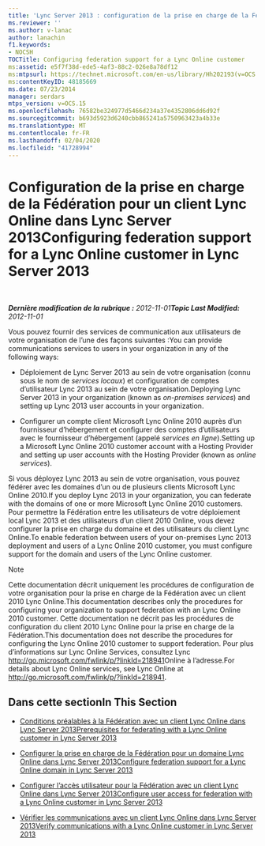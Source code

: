 ```yaml
---
title: 'Lync Server 2013 : configuration de la prise en charge de la Fédération pour un client Lync Online'
ms.reviewer: ''
ms.author: v-lanac
author: lanachin
f1.keywords:
- NOCSH
TOCTitle: Configuring federation support for a Lync Online customer
ms:assetid: e5f7f38d-ede5-4af3-88c2-026e8a78df12
ms:mtpsurl: https://technet.microsoft.com/en-us/library/Hh202193(v=OCS.15)
ms:contentKeyID: 48185669
ms.date: 07/23/2014
manager: serdars
mtps_version: v=OCS.15
ms.openlocfilehash: 76582be324977d5466d234a37e4352806dd6d92f
ms.sourcegitcommit: b693d5923d6240cbb865241a5750963423a4b33e
ms.translationtype: MT
ms.contentlocale: fr-FR
ms.lasthandoff: 02/04/2020
ms.locfileid: "41728994"
---
```

<div data-xmlns="http://www.w3.org/1999/xhtml">

<div class="topic" data-xmlns="http://www.w3.org/1999/xhtml" data-msxsl="urn:schemas-microsoft-com:xslt" data-cs="http://msdn.microsoft.com/en-us/">

<div data-asp="http://msdn2.microsoft.com/asp">

# <a name="configuring-federation-support-for-a-lync-online-customer-in-lync-server-2013"></a><span data-ttu-id="86612-102">Configuration de la prise en charge de la Fédération pour un client Lync Online dans Lync Server 2013</span><span class="sxs-lookup"><span data-stu-id="86612-102">Configuring federation support for a Lync Online customer in Lync Server 2013</span></span>

</div>

<div id="mainSection">

<div id="mainBody">

<span> </span>

<span data-ttu-id="86612-103">_**Dernière modification de la rubrique :** 2012-11-01_</span><span class="sxs-lookup"><span data-stu-id="86612-103">_**Topic Last Modified:** 2012-11-01_</span></span>

<span data-ttu-id="86612-104">Vous pouvez fournir des services de communication aux utilisateurs de votre organisation de l’une des façons suivantes :</span><span class="sxs-lookup"><span data-stu-id="86612-104">You can provide communications services to users in your organization in any of the following ways:</span></span>

  - <span data-ttu-id="86612-105">Déploiement de Lync Server 2013 au sein de votre organisation (connu sous le nom de *services locaux*) et configuration de comptes d’utilisateur Lync 2013 au sein de votre organisation.</span><span class="sxs-lookup"><span data-stu-id="86612-105">Deploying Lync Server 2013 in your organization (known as *on-premises services*) and setting up Lync 2013 user accounts in your organization.</span></span>

  - <span data-ttu-id="86612-106">Configurer un compte client Microsoft Lync Online 2010 auprès d’un fournisseur d’hébergement et configurer des comptes d’utilisateurs avec le fournisseur d’hébergement (appelé *services en ligne*).</span><span class="sxs-lookup"><span data-stu-id="86612-106">Setting up a Microsoft Lync Online 2010 customer account with a Hosting Provider and setting up user accounts with the Hosting Provider (known as *online services*).</span></span>

<span data-ttu-id="86612-107">Si vous déployez Lync 2013 au sein de votre organisation, vous pouvez fédérer avec les domaines d’un ou de plusieurs clients Microsoft Lync Online 2010.</span><span class="sxs-lookup"><span data-stu-id="86612-107">If you deploy Lync 2013 in your organization, you can federate with the domains of one or more Microsoft Lync Online 2010 customers.</span></span> <span data-ttu-id="86612-108">Pour permettre la Fédération entre les utilisateurs de votre déploiement local Lync 2013 et des utilisateurs d’un client 2010 Online, vous devez configurer la prise en charge du domaine et des utilisateurs du client Lync Online.</span><span class="sxs-lookup"><span data-stu-id="86612-108">To enable federation between users of your on-premises Lync 2013 deployment and users of a Lync Online 2010 customer, you must configure support for the domain and users of the Lync Online customer.</span></span>

<div>


> [!NOTE]  
> <span data-ttu-id="86612-109">Cette documentation décrit uniquement les procédures de configuration de votre organisation pour la prise en charge de la Fédération avec un client 2010 Lync Online.</span><span class="sxs-lookup"><span data-stu-id="86612-109">This documentation describes only the procedures for configuring your organization to support federation with an Lync Online 2010 customer.</span></span> <span data-ttu-id="86612-110">Cette documentation ne décrit pas les procédures de configuration du client 2010 Lync Online pour la prise en charge de la Fédération.</span><span class="sxs-lookup"><span data-stu-id="86612-110">This documentation does not describe the procedures for configuring the Lync Online 2010 customer to support federation.</span></span> <span data-ttu-id="86612-111">Pour plus d’informations sur Lync Online Services, consultez Lync <A href="http://go.microsoft.com/fwlink/p/?linkid=218941">http://go.microsoft.com/fwlink/p/?linkId=218941</A>Online à l’adresse.</span><span class="sxs-lookup"><span data-stu-id="86612-111">For details about Lync Online services, see Lync Online at <A href="http://go.microsoft.com/fwlink/p/?linkid=218941">http://go.microsoft.com/fwlink/p/?linkId=218941</A>.</span></span>



</div>

<div>

## <a name="in-this-section"></a><span data-ttu-id="86612-112">Dans cette section</span><span class="sxs-lookup"><span data-stu-id="86612-112">In This Section</span></span>

  - [<span data-ttu-id="86612-113">Conditions préalables à la Fédération avec un client Lync Online dans Lync Server 2013</span><span class="sxs-lookup"><span data-stu-id="86612-113">Prerequisites for federating with a Lync Online customer in Lync Server 2013</span></span>](lync-server-2013-prerequisites-for-federating-with-a-lync-online-customer.md)

  - [<span data-ttu-id="86612-114">Configurer la prise en charge de la Fédération pour un domaine Lync Online dans Lync Server 2013</span><span class="sxs-lookup"><span data-stu-id="86612-114">Configure federation support for a Lync Online domain in Lync Server 2013</span></span>](lync-server-2013-configure-federation-support-for-a-lync-online-domain.md)

  - [<span data-ttu-id="86612-115">Configurer l’accès utilisateur pour la Fédération avec un client Lync Online dans Lync Server 2013</span><span class="sxs-lookup"><span data-stu-id="86612-115">Configure user access for federation with a Lync Online customer in Lync Server 2013</span></span>](lync-server-2013-configure-user-access-for-federation-with-a-lync-online-customer.md)

  - [<span data-ttu-id="86612-116">Vérifier les communications avec un client Lync Online dans Lync Server 2013</span><span class="sxs-lookup"><span data-stu-id="86612-116">Verify communications with a Lync Online customer in Lync Server 2013</span></span>](lync-server-2013-verify-communications-with-a-lync-online-customer.md)

</div>

</div>

<span> </span>

</div>

</div>

</div>


